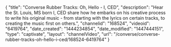 {
    "title": "Converse Rubber Tracks: Oh, Hello - I, CED",
    "description": "Hear the St. Louis, MS born I, CED share how he embarks on his creative process to write his original music - from starting with the lyrics on certain tracks, to creating the music first on others.",
    "channelid": "168524",
    "videoid": "6419764",
    "date_created": "1444234854",
    "date_modified": "1447444151",
    "type": "captivate",
    "layout": "channelVideo",
    "url": "\/converse\/converse-rubber-tracks-oh-hello-i-ced\/168524-6419764"
}